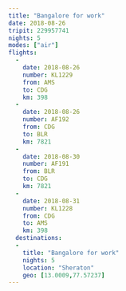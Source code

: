 ```yaml
---
title: "Bangalore for work"
date: 2018-08-26
tripit: 229957741
nights: 5
modes: ["air"]
flights:
  -
    date: 2018-08-26
    number: KL1229
    from: AMS
    to: CDG
    km: 398
  -
    date: 2018-08-26
    number: AF192
    from: CDG
    to: BLR
    km: 7821
  -
    date: 2018-08-30
    number: AF191
    from: BLR
    to: CDG
    km: 7821
  -
    date: 2018-08-31
    number: KL1228
    from: CDG
    to: AMS
    km: 398
  destinations:
  -
    title: "Bangalore for work"
    nights: 5
    location: "Sheraton"
    geo: [13.0009,77.57237]
---
```


